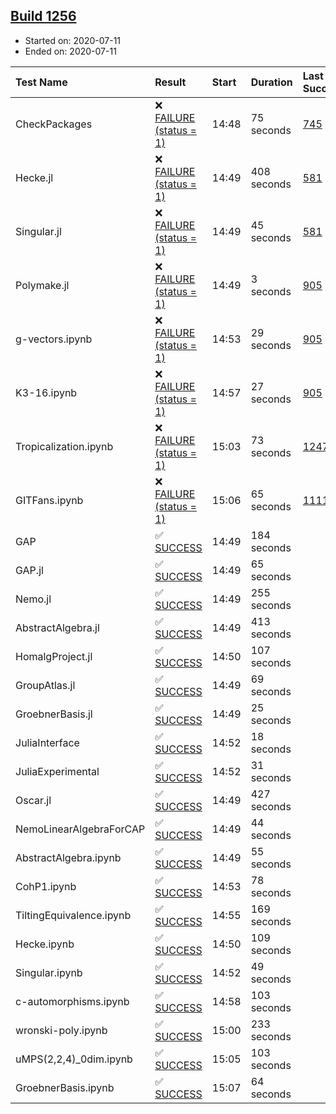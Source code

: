 ## [Build 1256](https://oscarci.mathematik.uni-kl.de/job/oscar-julia-1.4/1256/)

* Started on: 2020-07-11
* Ended on: 2020-07-11

| Test Name    | Result | Start | Duration | Last Success | First Failure |
|:-------------|:-------|:------|:---------|:-------------|:--------------|
| CheckPackages | ❌ [FAILURE (status = 1)](https://oscarci.mathematik.uni-kl.de/job/oscar-julia-1.4/1256/artifact/logs/build-1256/CheckPackages.log) | 14:48 | 75 seconds | [745](https://oscarci.mathematik.uni-kl.de/job/oscar-julia-1.4/745/) | [746](https://oscarci.mathematik.uni-kl.de/job/oscar-julia-1.4/746/) |
| Hecke.jl | ❌ [FAILURE (status = 1)](https://oscarci.mathematik.uni-kl.de/job/oscar-julia-1.4/1256/artifact/logs/build-1256/Hecke.jl.log) | 14:49 | 408 seconds | [581](https://oscarci.mathematik.uni-kl.de/job/oscar-julia-1.4/581/) | [582](https://oscarci.mathematik.uni-kl.de/job/oscar-julia-1.4/582/) |
| Singular.jl | ❌ [FAILURE (status = 1)](https://oscarci.mathematik.uni-kl.de/job/oscar-julia-1.4/1256/artifact/logs/build-1256/Singular.jl.log) | 14:49 | 45 seconds | [581](https://oscarci.mathematik.uni-kl.de/job/oscar-julia-1.4/581/) | [582](https://oscarci.mathematik.uni-kl.de/job/oscar-julia-1.4/582/) |
| Polymake.jl | ❌ [FAILURE (status = 1)](https://oscarci.mathematik.uni-kl.de/job/oscar-julia-1.4/1256/artifact/logs/build-1256/Polymake.jl.log) | 14:49 | 3 seconds | [905](https://oscarci.mathematik.uni-kl.de/job/oscar-julia-1.4/905/) | [907](https://oscarci.mathematik.uni-kl.de/job/oscar-julia-1.4/907/) |
| g-vectors.ipynb | ❌ [FAILURE (status = 1)](https://oscarci.mathematik.uni-kl.de/job/oscar-julia-1.4/1256/artifact/logs/build-1256/g-vectors.ipynb.log) | 14:53 | 29 seconds | [905](https://oscarci.mathematik.uni-kl.de/job/oscar-julia-1.4/905/) | [907](https://oscarci.mathematik.uni-kl.de/job/oscar-julia-1.4/907/) |
| K3-16.ipynb | ❌ [FAILURE (status = 1)](https://oscarci.mathematik.uni-kl.de/job/oscar-julia-1.4/1256/artifact/logs/build-1256/K3-16.ipynb.log) | 14:57 | 27 seconds | [905](https://oscarci.mathematik.uni-kl.de/job/oscar-julia-1.4/905/) | [907](https://oscarci.mathematik.uni-kl.de/job/oscar-julia-1.4/907/) |
| Tropicalization.ipynb | ❌ [FAILURE (status = 1)](https://oscarci.mathematik.uni-kl.de/job/oscar-julia-1.4/1256/artifact/logs/build-1256/Tropicalization.ipynb.log) | 15:03 | 73 seconds | [1247](https://oscarci.mathematik.uni-kl.de/job/oscar-julia-1.4/1247/) | [1248](https://oscarci.mathematik.uni-kl.de/job/oscar-julia-1.4/1248/) |
| GITFans.ipynb | ❌ [FAILURE (status = 1)](https://oscarci.mathematik.uni-kl.de/job/oscar-julia-1.4/1256/artifact/logs/build-1256/GITFans.ipynb.log) | 15:06 | 65 seconds | [1111](https://oscarci.mathematik.uni-kl.de/job/oscar-julia-1.4/1111/) | [1112](https://oscarci.mathematik.uni-kl.de/job/oscar-julia-1.4/1112/) |
| GAP | ✅ [SUCCESS](https://oscarci.mathematik.uni-kl.de/job/oscar-julia-1.4/1256/artifact/logs/build-1256/GAP.log) | 14:49 | 184 seconds |  |  |
| GAP.jl | ✅ [SUCCESS](https://oscarci.mathematik.uni-kl.de/job/oscar-julia-1.4/1256/artifact/logs/build-1256/GAP.jl.log) | 14:49 | 65 seconds |  |  |
| Nemo.jl | ✅ [SUCCESS](https://oscarci.mathematik.uni-kl.de/job/oscar-julia-1.4/1256/artifact/logs/build-1256/Nemo.jl.log) | 14:49 | 255 seconds |  |  |
| AbstractAlgebra.jl | ✅ [SUCCESS](https://oscarci.mathematik.uni-kl.de/job/oscar-julia-1.4/1256/artifact/logs/build-1256/AbstractAlgebra.jl.log) | 14:49 | 413 seconds |  |  |
| HomalgProject.jl | ✅ [SUCCESS](https://oscarci.mathematik.uni-kl.de/job/oscar-julia-1.4/1256/artifact/logs/build-1256/HomalgProject.jl.log) | 14:50 | 107 seconds |  |  |
| GroupAtlas.jl | ✅ [SUCCESS](https://oscarci.mathematik.uni-kl.de/job/oscar-julia-1.4/1256/artifact/logs/build-1256/GroupAtlas.jl.log) | 14:49 | 69 seconds |  |  |
| GroebnerBasis.jl | ✅ [SUCCESS](https://oscarci.mathematik.uni-kl.de/job/oscar-julia-1.4/1256/artifact/logs/build-1256/GroebnerBasis.jl.log) | 14:49 | 25 seconds |  |  |
| JuliaInterface | ✅ [SUCCESS](https://oscarci.mathematik.uni-kl.de/job/oscar-julia-1.4/1256/artifact/logs/build-1256/JuliaInterface.log) | 14:52 | 18 seconds |  |  |
| JuliaExperimental | ✅ [SUCCESS](https://oscarci.mathematik.uni-kl.de/job/oscar-julia-1.4/1256/artifact/logs/build-1256/JuliaExperimental.log) | 14:52 | 31 seconds |  |  |
| Oscar.jl | ✅ [SUCCESS](https://oscarci.mathematik.uni-kl.de/job/oscar-julia-1.4/1256/artifact/logs/build-1256/Oscar.jl.log) | 14:49 | 427 seconds |  |  |
| NemoLinearAlgebraForCAP | ✅ [SUCCESS](https://oscarci.mathematik.uni-kl.de/job/oscar-julia-1.4/1256/artifact/logs/build-1256/NemoLinearAlgebraForCAP.log) | 14:49 | 44 seconds |  |  |
| AbstractAlgebra.ipynb | ✅ [SUCCESS](https://oscarci.mathematik.uni-kl.de/job/oscar-julia-1.4/1256/artifact/logs/build-1256/AbstractAlgebra.ipynb.log) | 14:49 | 55 seconds |  |  |
| CohP1.ipynb | ✅ [SUCCESS](https://oscarci.mathematik.uni-kl.de/job/oscar-julia-1.4/1256/artifact/logs/build-1256/CohP1.ipynb.log) | 14:53 | 78 seconds |  |  |
| TiltingEquivalence.ipynb | ✅ [SUCCESS](https://oscarci.mathematik.uni-kl.de/job/oscar-julia-1.4/1256/artifact/logs/build-1256/TiltingEquivalence.ipynb.log) | 14:55 | 169 seconds |  |  |
| Hecke.ipynb | ✅ [SUCCESS](https://oscarci.mathematik.uni-kl.de/job/oscar-julia-1.4/1256/artifact/logs/build-1256/Hecke.ipynb.log) | 14:50 | 109 seconds |  |  |
| Singular.ipynb | ✅ [SUCCESS](https://oscarci.mathematik.uni-kl.de/job/oscar-julia-1.4/1256/artifact/logs/build-1256/Singular.ipynb.log) | 14:52 | 49 seconds |  |  |
| c-automorphisms.ipynb | ✅ [SUCCESS](https://oscarci.mathematik.uni-kl.de/job/oscar-julia-1.4/1256/artifact/logs/build-1256/c-automorphisms.ipynb.log) | 14:58 | 103 seconds |  |  |
| wronski-poly.ipynb | ✅ [SUCCESS](https://oscarci.mathematik.uni-kl.de/job/oscar-julia-1.4/1256/artifact/logs/build-1256/wronski-poly.ipynb.log) | 15:00 | 233 seconds |  |  |
| uMPS(2,2,4)_0dim.ipynb | ✅ [SUCCESS](https://oscarci.mathematik.uni-kl.de/job/oscar-julia-1.4/1256/artifact/logs/build-1256/uMPS-2-2-4-_0dim.ipynb.log) | 15:05 | 103 seconds |  |  |
| GroebnerBasis.ipynb | ✅ [SUCCESS](https://oscarci.mathematik.uni-kl.de/job/oscar-julia-1.4/1256/artifact/logs/build-1256/GroebnerBasis.ipynb.log) | 15:07 | 64 seconds |  |  |
